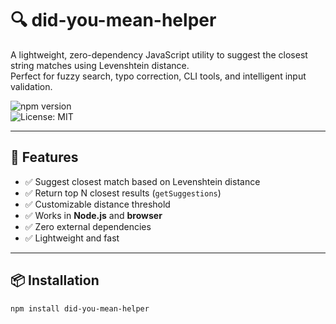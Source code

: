 # 🔍 did-you-mean-helper

A lightweight, zero-dependency JavaScript utility to suggest the closest string matches using Levenshtein distance.  
Perfect for fuzzy search, typo correction, CLI tools, and intelligent input validation.

![npm version](https://img.shields.io/npm/v/did-you-mean-helper)  
![License: MIT](https://img.shields.io/badge/License-MIT-green.svg)

---

## 🚀 Features

- ✅ Suggest closest match based on Levenshtein distance
- ✅ Return top N closest results (`getSuggestions`)
- ✅ Customizable distance threshold
- ✅ Works in **Node.js** and **browser**
- ✅ Zero external dependencies
- ✅ Lightweight and fast

---

## 📦 Installation

```bash
npm install did-you-mean-helper
